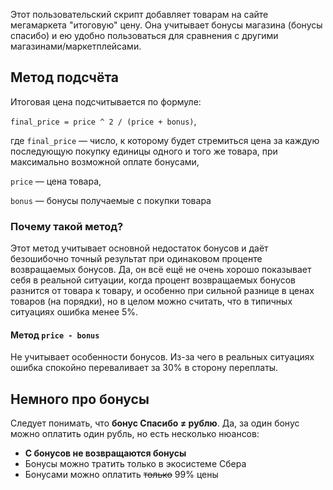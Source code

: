 Этот пользовательский скрипт добавляет товарам на сайте мегамаркета "итоговую" цену. Она учитывает бонусы магазина (бонусы спасибо) и ею удобно пользоваться для сравнения с другими магазинами/маркетплейсами.
## Метод подсчёта
Итоговая цена подсчитывается по формуле:

`final_price = price ^ 2 / (price + bonus)`,

где `final_price` —  число, к которому будет стремиться цена за каждую последующую покупку единицы одного и того же товара, при максимально возможной оплате бонусами,

`price` — цена товара,

`bonus` — бонусы получаемые с покупки товара
### Почему такой метод?
Этот метод учитывает основной недостаток бонусов и даёт безошибочно точный результат при одинаковом проценте возвращаемых бонусов. Да, он всё ещё не очень хорошо показывает себя в реальной ситуации, когда процент возвращаемых бонусов разнится от товара к товару, и особенно при сильной разнице в ценах товаров (на порядки), но в целом можно считать, что в типичных ситуациях ошибка менее 5%.
#### Метод `price - bonus`
Не учитывает особенности бонусов. Из-за чего в реальных ситуациях ошибка спокойно переваливает за 30% в сторону переплаты.
## Немного про бонусы
Следует понимать, что **бонус Спасибо ≠ рублю**. Да, за один бонус можно оплатить один рубль, но есть несколько нюансов:
* **C бонусов не возвращаются бонусы**
* Бонусы можно тратить только в экосистеме Сбера
* Бонусами можно оплатить ~~только~~ 99% цены
